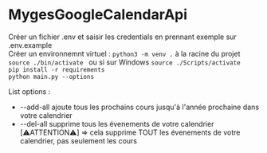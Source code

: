 # MygesGoogleCalendarApi

<div>Créer un fichier .env et saisir les credentials en prennant exemple sur .env.example</div>
<div>Créer un environnemnt virtuel  : <code>python3 -m venv .</code> à la racine du projet</div>
<div><code>source ./bin/activate </code> ou si sur Windows <code>source ./Scripts/activate </code></div>
<div><code>pip install -r requirements</code></div>
<div><code>python main.py --options</code></div>

List options : 
- --add-all ajoute tous les prochains cours jusqu'à l'année prochaine dans votre calendrier
- --del-all supprime tous les évenements de votre calendrier [⚠️ATTENTION⚠️] => cela supprime TOUT les évenements de votre calendrier, pas seulement les cours
